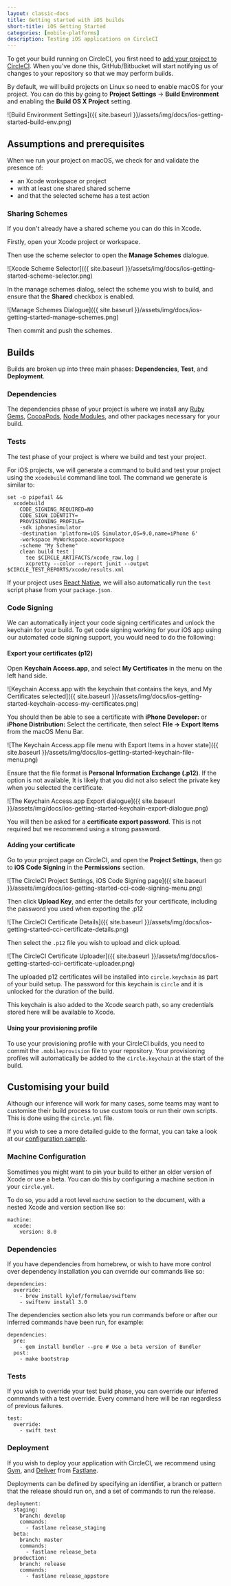 ```yaml
---
layout: classic-docs
title: Getting started with iOS builds
short-title: iOS Getting Started
categories: [mobile-platforms]
description: Testing iOS applications on CircleCI
---
```


To get your build running on CircleCI, you first need to [add your project to CircleCI](). When you've done this, GitHub/Bitbucket will start notifying us of changes to your repository so that we may perform builds.

By default, we will build projects on Linux so need to enable macOS for your project. You can do this by going to **Project Settings** -> **Build Environment** and enabling the **Build OS X Project** setting.

![Build Environment Settings]({{ site.baseurl }}/assets/img/docs/ios-getting-started-build-env.png)

## Assumptions and prerequisites

When we run your project on macOS, we check for and validate the presence of:

- an Xcode workspace or project
- with at least one shared shared scheme
- and that the selected scheme has a test action

### Sharing Schemes

If you don't already have a shared scheme you can do this in Xcode. 

Firstly, open your Xcode project or workspace.

Then use the scheme selector to open the **Manage Schemes** dialogue.

![Xcode Scheme Selector]({{ site.baseurl }}/assets/img/docs/ios-getting-started-scheme-selector.png)

In the manage schemes dialog, select the scheme you wish to build, and ensure that the **Shared** checkbox is enabled.

![Manage Schemes Dialogue]({{ site.baseurl }}/assets/img/docs/ios-getting-started-manage-schemes.png)

Then commit and push the schemes.

## Builds

Builds are broken up into three main phases: **Dependencies**, **Test**, and **Deployment**.

### Dependencies

The dependencies phase of your project is where we install any [Ruby Gems](https://rubygems.org), [CocoaPods](https://cocoapods.org), [Node Modules](https://npmjs.org), and other packages necessary for your build.

### Tests

The test phase of your project is where we build and test your project.

For iOS projects, we will generate a command to build and test your project using the `xcodebuild` command line tool. The command we generate is similar to:

```
set -o pipefail &&
  xcodebuild
    CODE_SIGNING_REQUIRED=NO
    CODE_SIGN_IDENTITY=
    PROVISIONING_PROFILE=
    -sdk iphonesimulator
    -destination 'platform=iOS Simulator,OS=9.0,name=iPhone 6'
    -workspace MyWorkspace.xcworkspace
    -scheme "My Scheme"
    clean build test |
      tee $CIRCLE_ARTIFACTS/xcode_raw.log |
      xcpretty --color --report junit --output $CIRCLE_TEST_REPORTS/xcode/results.xml
```

If your project uses [React Native](https://facebook.github.io/react-native/), we will also automatically run the `test` script phase from your `package.json`.

### Code Signing

We can automatically inject your code signing certificates and unlock the keychain for your build.
To get code signing working for your iOS app using our automated code signing support, you would need to do the following:

#### Export your certificates (p12)

Open **Keychain Access.app**, and select **My Certificates** in the menu on the left hand side.

![Keychain Access.app with the keychain that contains the keys, and My Certificates selected]({{ site.baseurl }}/assets/img/docs/ios-getting-started-keychain-access-my-certificates.png)


You should then be able to see a certificate with **iPhone Developer:** or **iPhone Distribution:**
Select the certificate, then select **File -> Export Items** from the macOS Menu Bar.

![The Keychain Access.app file menu with Export Items in a hover state]({{ site.baseurl }}/assets/img/docs/ios-getting-started-keychain-file-menu.png)

Ensure that the file format is **Personal Information Exchange (.p12)**. If the option is not available, It is likely that you did not also select the private key when you selected the certificate.

![The Keychain Access.app Export dialogue]({{ site.baseurl }}/assets/img/docs/ios-getting-started-keychain-export-dialogue.png)

You will then be asked for a **certificate export password**. This is not required but we recommend using a strong password.

#### Adding your certificate

Go to your project page on CircleCI, and open the **Project Settings**, then go to **iOS Code Signing** in the **Permissions** section.

![The CircleCI Project Settings, iOS Code Signing page]({{ site.baseurl }}/assets/img/docs/ios-getting-started-cci-code-signing-menu.png)

Then click **Upload Key**, and enter the details for your certificate, including the password you used when exporting the .p12

![The CircleCI Certificate Details]({{ site.baseurl }}/assets/img/docs/ios-getting-started-cci-certificate-details.png)

Then select the `.p12` file you wish to upload and click upload.

![The CircleCI Certificate Uploader]({{ site.baseurl }}/assets/img/docs/ios-getting-started-cci-certificate-uploader.png)

The uploaded p12 certificates will be installed into `circle.keychain` as part of your build setup. The password for this keychain is `circle` and it is unlocked for the duration of the build.

This keychain is also added to the Xcode search path, so any credentials stored here will be available to Xcode.

#### Using your provisioning profile

To use your provisioning profile with your CircleCI builds, you need to commit the `.mobileprovision` file to your repository. Your provisioning profiles will automatically be added to the `circle.keychain` at the start of the build.

## Customising your build

Although our inference will work for many cases, some teams may want to customise their build process to use custom tools or run their own scripts. This is done using the `circle.yml` file.

If you wish to see a more detailed guide to the format, you can take a look at our [configuration sample](https://circleci.com/docs/config-sample/).

### Machine Configuration

Sometimes you might want to pin your build to either an older version of Xcode or use a beta. You can do this by configuring a machine section in your `circle.yml`.

To do so, you add a root level `machine` section to the document, with a nested Xcode and version section like so:

```
machine:
  xcode:
    version: 8.0
```

### Dependencies

If you have dependencies from homebrew, or wish to have more control over dependency installation you can override our commands like so:

```
dependencies:
  override:
    - brew install kylef/formulae/swiftenv
    - swiftenv install 3.0
```

The dependencies section also lets you run commands before or after our inferred commands have been run, for example:

```
dependencies:
  pre:
    - gem install bundler --pre # Use a beta version of Bundler
  post:
    - make bootstrap
```

### Tests

If you wish to override your test build phase, you can override our inferred commands with a test override. Every command here will be ran regardless of previous failures.

```
test:
  override:
    - swift test
```

### Deployment

If you wish to deploy your application with CircleCI, we recommend using [Gym](https://github.com/fastlane/fastlane/tree/master/gym), and [Deliver](https://github.com/fastlane/fastlane/tree/master/deliver) from [Fastlane](https://fastlane.tools).

Deployments can be defined by specifying an identifier, a branch or pattern that the release should run on, and a set of commands to run the release.

```
deployment:
  staging:
    branch: develop
    commands:
      - fastlane release_staging
  beta:
    branch: master
    commands:
      - fastlane release_beta
  production:
    branch: release
    commands:
      - fastlane release_appstore
```
